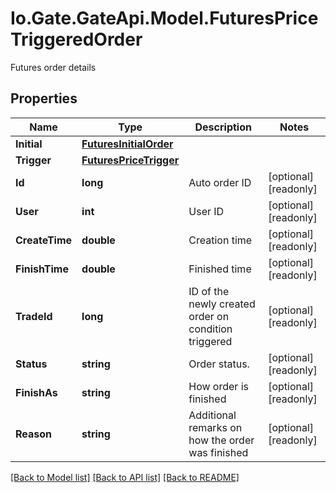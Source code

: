 
# Io.Gate.GateApi.Model.FuturesPriceTriggeredOrder

Futures order details

## Properties

Name | Type | Description | Notes
------------ | ------------- | ------------- | -------------
**Initial** | [**FuturesInitialOrder**](FuturesInitialOrder.md) |  | 
**Trigger** | [**FuturesPriceTrigger**](FuturesPriceTrigger.md) |  | 
**Id** | **long** | Auto order ID | [optional] [readonly] 
**User** | **int** | User ID | [optional] [readonly] 
**CreateTime** | **double** | Creation time | [optional] [readonly] 
**FinishTime** | **double** | Finished time | [optional] [readonly] 
**TradeId** | **long** | ID of the newly created order on condition triggered | [optional] [readonly] 
**Status** | **string** | Order status. | [optional] [readonly] 
**FinishAs** | **string** | How order is finished | [optional] [readonly] 
**Reason** | **string** | Additional remarks on how the order was finished | [optional] [readonly] 

[[Back to Model list]](../README.md#documentation-for-models)
[[Back to API list]](../README.md#documentation-for-api-endpoints)
[[Back to README]](../README.md)
